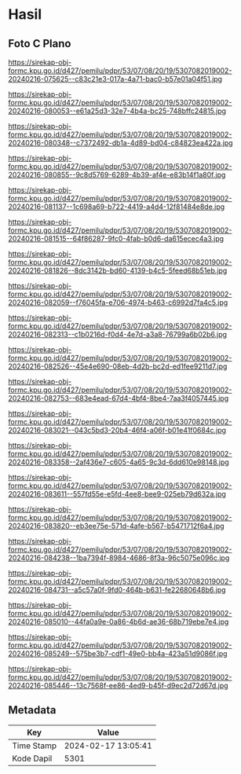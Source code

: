 # Hasil

## Foto C Plano

https://sirekap-obj-formc.kpu.go.id/d427/pemilu/pdpr/53/07/08/20/19/5307082019002-20240216-075625--c83c21e3-017a-4a71-bac0-b57e01a04f51.jpg

https://sirekap-obj-formc.kpu.go.id/d427/pemilu/pdpr/53/07/08/20/19/5307082019002-20240216-080053--e61a25d3-32e7-4b4a-bc25-748bffc24815.jpg

https://sirekap-obj-formc.kpu.go.id/d427/pemilu/pdpr/53/07/08/20/19/5307082019002-20240216-080348--c7372492-db1a-4d89-bd04-c84823ea422a.jpg

https://sirekap-obj-formc.kpu.go.id/d427/pemilu/pdpr/53/07/08/20/19/5307082019002-20240216-080855--9c8d5769-6289-4b39-af4e-e83b14f1a80f.jpg

https://sirekap-obj-formc.kpu.go.id/d427/pemilu/pdpr/53/07/08/20/19/5307082019002-20240216-081137--1c698a69-b722-4419-a4d4-12f81484e8de.jpg

https://sirekap-obj-formc.kpu.go.id/d427/pemilu/pdpr/53/07/08/20/19/5307082019002-20240216-081515--64f86287-9fc0-4fab-b0d6-da615ecec4a3.jpg

https://sirekap-obj-formc.kpu.go.id/d427/pemilu/pdpr/53/07/08/20/19/5307082019002-20240216-081826--8dc3142b-bd60-4139-b4c5-5feed68b51eb.jpg

https://sirekap-obj-formc.kpu.go.id/d427/pemilu/pdpr/53/07/08/20/19/5307082019002-20240216-082059--f76045fa-e706-4974-b463-c6992d7fa4c5.jpg

https://sirekap-obj-formc.kpu.go.id/d427/pemilu/pdpr/53/07/08/20/19/5307082019002-20240216-082313--c1b0216d-f0d4-4e7d-a3a8-76799a6b02b6.jpg

https://sirekap-obj-formc.kpu.go.id/d427/pemilu/pdpr/53/07/08/20/19/5307082019002-20240216-082526--45e4e690-08eb-4d2b-bc2d-ed1fee9211d7.jpg

https://sirekap-obj-formc.kpu.go.id/d427/pemilu/pdpr/53/07/08/20/19/5307082019002-20240216-082753--683e4ead-67d4-4bf4-8be4-7aa3f4057445.jpg

https://sirekap-obj-formc.kpu.go.id/d427/pemilu/pdpr/53/07/08/20/19/5307082019002-20240216-083021--043c5bd3-20b4-46f4-a06f-b01e41f0684c.jpg

https://sirekap-obj-formc.kpu.go.id/d427/pemilu/pdpr/53/07/08/20/19/5307082019002-20240216-083358--2af436e7-c605-4a65-9c3d-6dd610e98148.jpg

https://sirekap-obj-formc.kpu.go.id/d427/pemilu/pdpr/53/07/08/20/19/5307082019002-20240216-083611--557fd55e-e5fd-4ee8-bee9-025eb79d632a.jpg

https://sirekap-obj-formc.kpu.go.id/d427/pemilu/pdpr/53/07/08/20/19/5307082019002-20240216-083820--eb3ee75e-571d-4afe-b567-b5471712f6a4.jpg

https://sirekap-obj-formc.kpu.go.id/d427/pemilu/pdpr/53/07/08/20/19/5307082019002-20240216-084238--1ba7394f-8984-4686-8f3a-96c5075e096c.jpg

https://sirekap-obj-formc.kpu.go.id/d427/pemilu/pdpr/53/07/08/20/19/5307082019002-20240216-084731--a5c57a0f-9fd0-464b-b631-fe22680648b6.jpg

https://sirekap-obj-formc.kpu.go.id/d427/pemilu/pdpr/53/07/08/20/19/5307082019002-20240216-085010--44fa0a9e-0a86-4b6d-ae36-68b719ebe7e4.jpg

https://sirekap-obj-formc.kpu.go.id/d427/pemilu/pdpr/53/07/08/20/19/5307082019002-20240216-085249--575be3b7-cdf1-49e0-bb4a-423a51d9086f.jpg

https://sirekap-obj-formc.kpu.go.id/d427/pemilu/pdpr/53/07/08/20/19/5307082019002-20240216-085446--13c7568f-ee86-4ed9-b45f-d9ec2d72d67d.jpg


## Metadata

| Key        | Value               |
| ---------- | ------------------- |
| Time Stamp | 2024-02-17 13:05:41 |
| Kode Dapil | 5301                |




